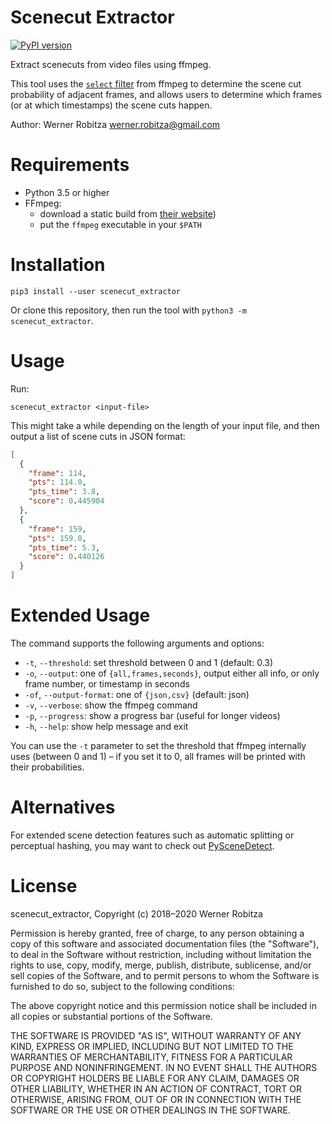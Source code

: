 # Scenecut Extractor

[![PyPI version](https://img.shields.io/pypi/v/scenecut-extractor.svg)](https://img.shields.io/pypi/v/scenecut-extractor)

Extract scenecuts from video files using ffmpeg.

This tool uses the [`select` filter](http://ffmpeg.org/ffmpeg-filters.html#select_002c-aselect) from ffmpeg to determine the scene cut probability of adjacent frames, and allows users to determine which frames (or at which timestamps) the scene cuts happen.

Author: Werner Robitza <werner.robitza@gmail.com>

# Requirements

- Python 3.5 or higher
- FFmpeg:
    - download a static build from [their website](http://ffmpeg.org/download.html))
    - put the `ffmpeg` executable in your `$PATH`

# Installation

    pip3 install --user scenecut_extractor

Or clone this repository, then run the tool with `python3 -m scenecut_extractor`.

# Usage

Run:

    scenecut_extractor <input-file>

This might take a while depending on the length of your input file, and then output a list of scene cuts in JSON format:

```json
[
  {
    "frame": 114,
    "pts": 114.0,
    "pts_time": 3.8,
    "score": 0.445904
  },
  {
    "frame": 159,
    "pts": 159.0,
    "pts_time": 5.3,
    "score": 0.440126
  }
]
```

# Extended Usage

The command supports the following arguments and options:

- `-t`, `--threshold`: set threshold between 0 and 1 (default: 0.3)
- `-o`, `--output`: one of `{all,frames,seconds}`, output either all info, or only frame number, or timestamp in seconds
- `-of`, `--output-format`: one of `{json,csv}` (default: json)
- `-v`, `--verbose`: show the ffmpeg command
- `-p`, `--progress`: show a progress bar (useful for longer videos)
- `-h`, `--help`: show help message and exit

You can use the `-t` parameter to set the threshold that ffmpeg internally uses (between 0 and 1) – if you set it to 0, all frames will be printed with their probabilities.

# Alternatives

For extended scene detection features such as automatic splitting or perceptual hashing, you may want to check out [PySceneDetect](https://pyscenedetect.readthedocs.io/en/latest/).

# License

scenecut_extractor, Copyright (c) 2018–2020 Werner Robitza

Permission is hereby granted, free of charge, to any person obtaining a copy of this software and associated documentation files (the "Software"), to deal in the Software without restriction, including without limitation the rights to use, copy, modify, merge, publish, distribute, sublicense, and/or sell copies of the Software, and to permit persons to whom the Software is furnished to do so, subject to the following conditions:

The above copyright notice and this permission notice shall be included in all copies or substantial portions of the Software.

THE SOFTWARE IS PROVIDED "AS IS", WITHOUT WARRANTY OF ANY KIND, EXPRESS OR IMPLIED, INCLUDING BUT NOT LIMITED TO THE WARRANTIES OF MERCHANTABILITY, FITNESS FOR A PARTICULAR PURPOSE AND NONINFRINGEMENT. IN NO EVENT SHALL THE AUTHORS OR COPYRIGHT HOLDERS BE LIABLE FOR ANY CLAIM, DAMAGES OR OTHER LIABILITY, WHETHER IN AN ACTION OF CONTRACT, TORT OR OTHERWISE, ARISING FROM, OUT OF OR IN CONNECTION WITH THE SOFTWARE OR THE USE OR OTHER DEALINGS IN THE SOFTWARE.
